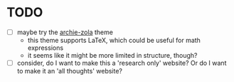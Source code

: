 # TODO
- [ ] maybe try the [archie-zola](https://www.getzola.org/themes/archie-zola/)
  theme
  - this theme supports LaTeX, which could be useful for math expressions
  - it seems like it might be more limited in structure, though?
- [ ] consider, do I want to make this a 'research only' website? Or do I want
  to make it an 'all thoughts' website?